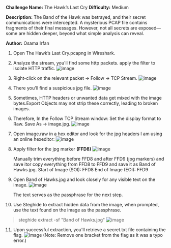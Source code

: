 **Challenge Name:** The Hawk’s Last Cry
**Difficulty:** Medium

**Description:** 
The Band of the Hawk was betrayed, and their secret communications were intercepted. A mysterious PCAP file contains fragments of their final messages. However, not all secrets are exposed—some are hidden deeper, beyond what simple analysis can reveal.

**Author:** Osama Irfan

1. Open The Hawk’s Last Cry.pcapng in Wireshark.
2. Analyze the stream, you'll find some http packets. apply the filter to isolate HTTP traffic.
   ![image](https://github.com/user-attachments/assets/9700f04d-c064-4f42-9759-a45b110c1103)

3. Right-click on the relevant packet → Follow → TCP Stream. 
   ![image](https://github.com/user-attachments/assets/3d5f4fd1-aadc-42dd-84ba-64ea7b5c8816)

4. There you'll find a suspicious jpg file.
   ![image](https://github.com/user-attachments/assets/a1140616-6958-4b30-968b-4e8253319744)

5. Sometimes, HTTP headers or unwanted data get mixed with the image bytes.Export Objects may not strip these correctly, leading to broken images.
   
6. Therefore, In the Follow TCP Stream window:
    Set the display format to Raw.
    Save As → image.jpg.
   ![image](https://github.com/user-attachments/assets/22f2ea82-a6d7-4794-a6ea-c6453f8a0876)

7. Open image.raw in a hex editor and look for the jpg headers I am using an online hexeditor: 
   ![image](https://github.com/user-attachments/assets/4254cccf-5f8f-4d43-9086-9ba8a4ccceef)

8. Apply filter for the jpg marker **(FFD8)**
   ![image](https://github.com/user-attachments/assets/087deb62-c1f6-49c3-beda-33964eaa4028)

   Manually trim everything before FFD8 and after FFD9 (jpg markers) and save itor copy everything from FFD8 to FFD9 and save it as Band of Hawks.jpg.
    Start of Image (SOI): FFD8
    End of Image (EOI): FFD9
    
12. Open Band of Hawks.jpg and look closely for any visible text on the image.
    ![image](https://github.com/user-attachments/assets/afd46081-2784-4edf-a497-7526783fd689)
    
    The text serves as the passphrase for the next step.

14. Use Steghide to extract hidden data from the image, when prompted, use the text found on the image as the passphrase.
  > steghide extract -sf "Band of Hawks.jpg"
   ![image](https://github.com/user-attachments/assets/b10c8ca9-810f-4943-87f8-3d2f627353f2)

11. Upon successful extraction, you'll retrieve a secret.txt file containing the flag.
    ![image](https://github.com/user-attachments/assets/1e619ea0-c8fc-4a6f-8759-4c8c1ecba7b3)
    (Note: Remove one bracket from the flag as it was a typo error.)


